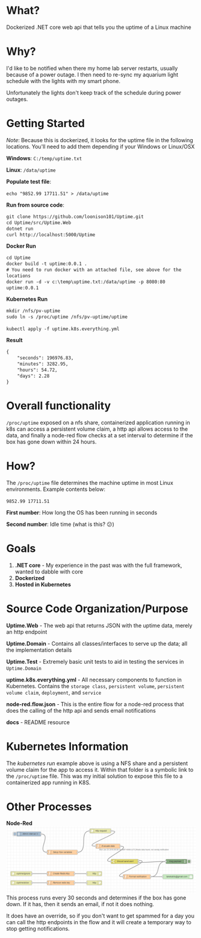 # What?
Dockerized .NET core web api that tells you the uptime of a Linux machine

# Why?
I'd like to be notified when there my home lab server restarts, usually because of a power outage. I then need to re-sync my aquarium light schedule with the lights with my smart phone.

Unfortunately the lights don't keep track of the schedule during power outages. 

# Getting Started
*Note*: Because this is dockerized, it looks for the uptime file in the following locations. You'll need to add them depending if your Windows or Linux/OSX

**Windows**: `C:/temp/uptime.txt`

**Linux**: `/data/uptime`

**Populate test file**:

`echo "9852.99 17711.51" > /data/uptime`

**Run from source code**:
```
git clone https://github.com/loonison101/Uptime.git
cd Uptime/src/Uptime.Web
dotnet run
curl http://localhost:5000/Uptime
```

**Docker Run**
```
cd Uptime
docker build -t uptime:0.0.1 .
# You need to run docker with an attached file, see above for the locations
docker run -d -v c:\temp\uptime.txt:/data/uptime -p 8080:80 uptime:0.0.1
```

**Kubernetes Run**
```
mkdir /nfs/pv-uptime
sudo ln -s /proc/uptime /nfs/pv-uptime/uptime

kubectl apply -f uptime.k8s.everything.yml
```

**Result**
```
{
    "seconds": 196976.83,
    "minutes": 3282.95,
    "hours": 54.72,
    "days": 2.28
}
```

# Overall functionality
`/proc/uptime` exposed on a nfs share, containerized application running in k8s can access a persistent volume claim, a http api allows access to the data, and finally a node-red flow checks at a set interval to determine if the box has gone down within 24 hours.

# How?
The `/proc/uptime` file determines the machine uptime in most Linux environments. Example contents below:

`
9852.99 17711.51
`

**First number**: How long the OS has been running in seconds

**Second number**: Idle time (what is this? :confused:) 

# Goals
1. **.NET core** - My experience in the past was with the full framework, wanted to dabble with core
2. **Dockerized**
3. **Hosted in Kubernetes** 

# Source Code Organization/Purpose
**Uptime.Web** - The web api that returns JSON with the uptime data, merely an http endpoint

**Uptime.Domain** - Contains all classes/interfaces to serve up the data; all the implementation details

**Uptime.Test** - Extremely basic unit tests to aid in testing the services in `Uptime.Domain`

**uptime.k8s.everything.yml** - All necessary components to function in Kubernetes. Contains the `storage class`, `persistent volume`, `persistent volume claim`, `deployment`, and `service`

**node-red.flow.json** - This is the entire flow for a node-red process that does the calling of the http api and sends email notifications

**docs** - README resource

# Kubernetes Information
The *kubernetes run* example above is using a NFS share and a persistent volume claim for the app to access it. Within that folder is a symbolic link to the  `/proc/uptime` file.
This was my initial solution to expose this file to a containerized app running in K8S.

# Other Processes
**Node-Red**
![node-red](./docs/node-red.PNG)
This process runs every 30 seconds and determines if the box has gone down. If it has, then it sends an email, if not it does nothing.

It does have an override, so if you don't want to get spammed for a day you can call the http endpoints in the flow and it will create a temporary way to stop getting notifications.